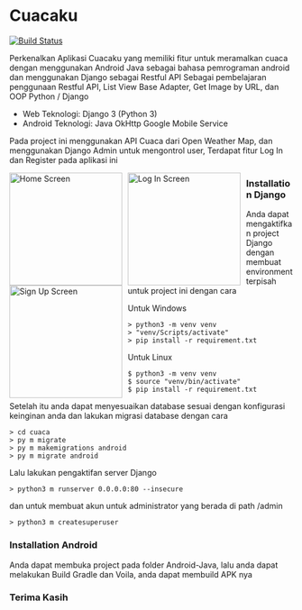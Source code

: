 # Cuacaku

[![Build Status](https://travis-ci.org/joemccann/dillinger.svg?branch=master)](https://github.com/ansoridev/cashierless-pay)

Perkenalkan Aplikasi Cuacaku yang memiliki fitur untuk meramalkan cuaca dengan menggunakan Android Java sebagai bahasa pemrograman android dan menggunakan Django sebagai Restful API
Sebagai pembelajaran penggunaan Restful API, List View Base Adapter, Get Image by URL, dan OOP Python / Django

- Web Teknologi: 
      Django 3 (Python 3)
- Android Teknologi:
      Java
	  OkHttp
	  Google Mobile Service

Pada project ini menggunakan API Cuaca dari Open Weather Map, dan menggunakan Django Admin untuk mengontrol user, Terdapat fitur Log In dan Register pada aplikasi ini

<img src="https://i.ibb.co/YtM93Qf/Screenshot-2020-12-19-15-00-50-140-pro-ansori-cuaca.jpg"
     alt="Home Screen"
     style="float: left; margin-right: 10px;"
     width="200" /> <img src="https://i.ibb.co/JKcy7Mb/Screenshot-2020-12-20-07-18-38-115-pro-ansori-cuaca.jpg"
     alt="Log In Screen"
     style="float: left; margin-right: 10px;"
     width="200" /> <img src="https://i.ibb.co/XDhGF7b/Screenshot-2020-12-20-07-18-41-272-pro-ansori-cuaca.jpg"
     alt="Sign Up Screen"
     style="float: left; margin-right: 10px;"
     width="200" />

### Installation Django

Anda dapat mengaktifkan project Django dengan membuat environment terpisah untuk project ini dengan cara

Untuk Windows
```
> python3 -m venv venv
> "venv/Scripts/activate"
> pip install -r requirement.txt
```

Untuk Linux
```
$ python3 -m venv venv
$ source "venv/bin/activate"
$ pip install -r requirement.txt
```

Setelah itu anda dapat menyesuaikan database sesuai dengan konfigurasi keinginan anda
dan lakukan migrasi database dengan cara
```
> cd cuaca
> py m migrate
> py m makemigrations android
> py m migrate android
```

Lalu lakukan pengaktifan server Django
```
> python3 m runserver 0.0.0.0:80 --insecure
```

dan untuk membuat akun untuk administrator yang berada di path /admin
```
> python3 m createsuperuser
```

### Installation Android

Anda dapat membuka project pada folder Android-Java, lalu anda dapat melakukan Build Gradle dan Voila, anda dapat membuild APK nya 

### Terima Kasih
